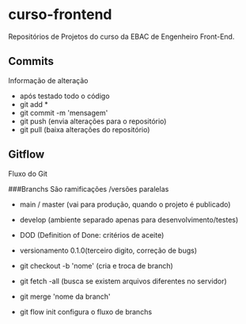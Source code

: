 # curso-frontend

Repositórios de Projetos do curso da EBAC de Engenheiro Front-End.

## Commits

Informação de alteração

-   após testado todo o código
-   git add \*
-   git commit -m 'mensagem'
-   git push (envia alterações para o repositório)
-   git pull (baixa alterações do repositório)

## Gitflow

Fluxo do Git

###Branchs
São ramificações /versões paralelas

-   main / master (vai para produção, quando o projeto é publicado)
-   develop (ambiente separado apenas para desenvolvimento/testes)
-   DOD (Definition of Done: critérios de aceite)
-   versionamento 0.1.0(terceiro digito, correção de bugs)

-   git checkout -b 'nome' (cria e troca de branch)

-   git fetch -all (busca se existem arquivos diferentes no servidor)
-   git merge 'nome da branch'

-   git flow init configura o fluxo de branchs
